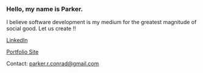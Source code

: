 ### Hello, my name is Parker. 

I believe software development is my medium for the greatest magnitude of social good. Let us create !!

[LinkedIn](https://www.linkedin.com/in/parkerconrad01/)

[Portfolio Site](https://parkercon.github.io/hey-im-parker/)

Contact: <parker.r.conrad@gmail.com>
<!--
**parkercon/parkercon** is a ✨ _special_ ✨ repository because its `README.md` (this file) appears on your GitHub profile.

Here are some ideas to get you started:

- 🔭 I’m currently working on ...
- 🌱 I’m currently learning ...
- 👯 I’m looking to collaborate on ...
- 🤔 I’m looking for help with ...
- 💬 Ask me about ...
- 📫 How to reach me: ...
- 😄 Pronouns: ...
- ⚡ Fun fact: ...
-->
